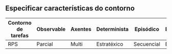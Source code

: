 ## Especificar características do contorno

| Contorno de tarefas | Observable | Axentes | Determinista | Episódico | Estático | Discreto | Coñecido |
|---------------------|------------|---------|--------------|-----------|----------|----------|----------|
| RPS | Parcial | Multi | Estratéxico | Secuencial | Estático | Discreto | \- |
